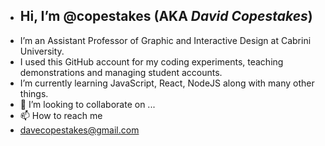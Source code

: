 - <h2>Hi, I’m @copestakes (AKA <em>David Copestakes</em>)</h2>
- I’m an Assistant Professor of Graphic and Interactive Design at Cabrini University.
- I used this GitHub account for my coding experiments, teaching demonstrations and managing student accounts.
- I’m currently learning JavaScript, React, NodeJS along with many other things.
- 💞️ I’m looking to collaborate on ...
- 📫 How to reach me
- davecopestakes@gmail.com

<!---
copestakes/copestakes is a ✨ special ✨ repository because its `README.md` (this file) appears on your GitHub profile.
You can click the Preview link to take a look at your changes.
--->
